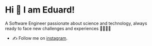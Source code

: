 # Hi 👋 I am Eduard!

A Software Engineer passionate about science and technology, always ready to face new challenges and experiences 👨🏻‍💻🔭

<!-- - 🌐 Visit my [portfolio website](https://danieleduardo.vercel.app/) for more information and to get in touch. -->
- ✍️ Follow me on [instagram](https://www.instagram.com/dan_yan581/).
